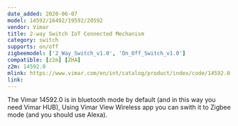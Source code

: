```yaml
---
date_added: 2020-06-07
model: 14592/16492/19592/20592
vendor: Vimar
title: 2-way Switch IoT Connected Mechanism
category: switch
supports: on/off
zigbeemodel: ['2_Way_Switch_v1.0', 'On_Off_Switch_v1.0']
compatible: [z2m] [ZHA]
z2m: 14592.0
mlink: https://www.vimar.com/en/int/catalog/product/index/code/14592.0
link: 
---
```

The Vimar 14592.0 is in bluetooth mode by default (and in this way you need Vimar HUB),
Using Vimar View Wireless app you can swith it to Zigbee mode (and you should use Alexa). 

